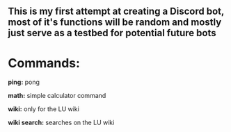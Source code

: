 ## This is my first attempt at creating a Discord bot, most of it's functions will be random and mostly just serve as a testbed for potential future bots

# **Commands:**

**ping:**
pong

**math:**
simple calculator command

**wiki:**
only for the LU wiki


**wiki search:**
searches on the LU wiki
